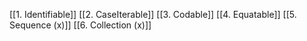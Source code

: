 [[1. Identifiable]]
[[2. CaseIterable]]
[[3. Codable]]
[[4. Equatable]]
[[5. Sequence (x)]]
[[6. Collection (x)]]